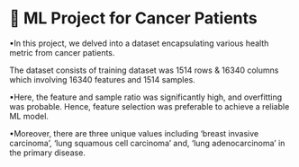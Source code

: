 # 📌 ML Project for Cancer Patients


▪In this project, we delved into a dataset encapsulating various health metric from cancer patients. 

The dataset consists of training dataset was 1514 rows & 16340 columns which involving 16340 
features and 1514 samples.

▪Here, the feature and sample ratio was significantly high, and 
overfitting was probable. Hence, feature selection was preferable to achieve a reliable ML 
model.

▪Moreover, there are three unique values including ‘breast invasive carcinoma’, ‘lung 
squamous cell carcinoma’ and, ‘lung adenocarcinoma’ in the primary disease.
